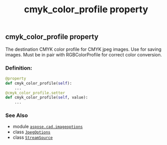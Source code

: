 ﻿---
title: cmyk_color_profile property
second_title: Aspose.CAD for Python via .NET API References
description: 
type: docs
weight: 30
url: /aspose.cad.imageoptions/jpegoptions/cmyk_color_profile/
is_root: false
---

## cmyk_color_profile property


The destination CMYK color profile for CMYK jpeg images. Use for saving images. Must be in pair with RGBColorProfile for correct color conversion.
### Definition:
```python
@property
def cmyk_color_profile(self):
    ...
@cmyk_color_profile.setter
def cmyk_color_profile(self, value):
    ...
```

### See Also
* module [`aspose.cad.imageoptions`](../../)
* class [`JpegOptions`](/cad/python-net/aspose.cad.imageoptions/jpegoptions)
* class [`StreamSource`](/cad/python-net/aspose.cad.sources/streamsource)
